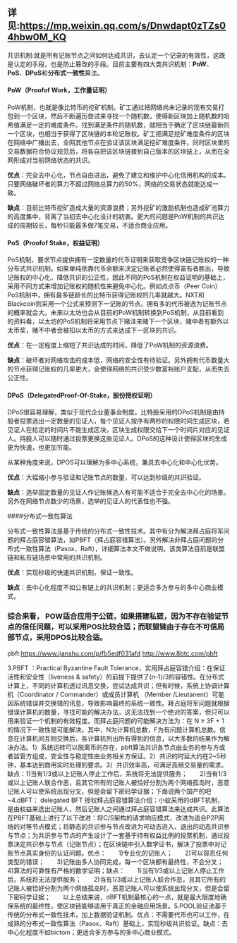 ## 详见:https://mp.weixin.qq.com/s/Dnwdapt0zTZs04hbw0M_KQ





共识机制:就是所有记账节点之间如何达成共识，去认定一个记录的有效性，这既是认定的手段，也是防止篡改的手段。目前主要有四大类共识机制：**PoW**、**PoS**、**DPoS**和**分布式一致性**算法。

#### PoW（Proofof Work，工作量证明）

PoW机制，也就是像比特币的挖矿机制，矿工通过把网络尚未记录的现有交易打包到一个区块，然后不断遍历尝试来寻找一个随机数，使得新区块加上随机数的哈希值满足一定的难度条件。找到满足条件的随机数，就相当于确定了区块链最新的一个区块，也相当于获得了区块链的本轮记账权。矿工把满足挖矿难度条件的区块在网络中广播出去，全网其他节点在验证该区块满足挖矿难度条件，同时区块里的交易数据符合协议规范后，将各自把该区块链接到自己版本的区块链上，从而在全网形成对当前网络状态的共识。

**优点**：完全去中心化，节点自由进出，避免了建立和维护中心化信用机构的成本。只要网络破坏者的算力不超过网络总算力的50%，网络的交易状态就能达成一致。

**缺点**：目前比特币挖矿造成大量的资源浪费；另外挖矿的激励机制也造成矿池算力的高度集中，背离了当初去中心化设计的初衷。更大的问题是PoW机制的共识达成的周期较长，每秒只能最多做7笔交易，不适合商业应用。


#### PoS（Proofof Stake，权益证明）

PoS机制，要求节点提供拥有一定数量的代币证明来获取竞争区块链记账权的一种分布式共识机制。如果单纯依靠代币余额来决定记账者必然使得富有者胜出，导致记账权的中心化，降低共识的公正性，因此不同的PoS机制在权益证明的基础上，采用不同方式来增加记账权的随机性来避免中心化。例如点点币（Peer Coin）PoS机制中，拥有最多链龄长的比特币获得记账权的几率就越大。NXT和Blackcoin则采用一个公式来预测下一记账的节点。拥有多的代币被选为记账节点的概率就会大。未来以太坊也会从目前的PoW机制转换到PoS机制，从目前看到的资料看，以太坊的PoS机制将采用节点下赌注来赌下一个区块，赌中者有额外以太币奖，赌不中者会被扣以太币的方式来达成下一区块的共识。

**优点**：在一定程度上缩短了共识达成的时间，降低了PoW机制的资源浪费。

**缺点**：破坏者对网络攻击的成本低，网络的安全性有待验证。另外拥有代币数量大的节点获得记账权的几率更大，会使得网络的共识受少数富裕账户支配，从而失去公正性。


#### DPoS（DelegatedProof-Of-Stake，股份授权证明）

DPoS很容易理解，类似于现代企业董事会制度。比特股采用的DPoS机制是由持股者投票选出一定数量的见证人，每个见证人按序有两秒的权限时间生成区块，若见证人在给定的时间片不能生成区块，区块生成权限交给下一个时间片对应的见证人。持股人可以随时通过投票更换这些见证人。DPoS的这种设计使得区块的生成更为快速，也更加节能。

从某种角度来说，DPOS可以理解为多中心系统，兼具去中心化和中心化优势。

**优点**：大幅缩小参与验证和记账节点的数量，可以达到秒级的共识验证。

**缺点**：选举固定数量的见证人作记账候选人有可能不适合于完全去中心化的场景。另外在网络节点数少的场景，选举的见证人的代表性也不强。


####分布式一致性算法

分布式一致性算法是基于传统的分布式一致性技术。其中有分为解决拜占庭将军问题的拜占庭容错算法，如PBFT（拜占庭容错算法）。另外解决非拜占庭问题的分布式一致性算法（Pasox、Raft），详细算法本文不做说明。该类算法目前是联盟链和私有链场景中常用的共识机制。

**优点**：实现秒级的快速共识机制，保证一致性。

**缺点**：去中心化程度不如公有链上的共识机制；更适合多方参与的多中心商业模式。

### 综合来看， POW适合应用于公链，如果搭建私链，因为不存在验证节点的信任问题，可以采用POS比较合适；而联盟链由于存在不可信局部节点，采用DPOS比较合适。


pbft:https://www.jianshu.com/p/fb5edf031afd
http://www.8btc.com/pbft



3.PBFT ：Practical Byzantine Fault Tolerance，实用拜占庭容错介绍：在保证活性和安全性（liveness & safety）的前提下提供了(n-1)/3的容错性。在分布式计算上，不同的计算机透过讯息交换，尝试达成共识；但有时候，系统上协调计算机（Coordinator / Commander）或成员计算机 （Member /Lieutanent）可能因系统错误并交换错的讯息，导致影响最终的系统一致性。拜占庭将军问题就根据错误计算机的数量，寻找可能的解决办法，这无法找到一个绝对的答案，但只可以用来验证一个机制的有效程度。而拜占庭问题的可能解决方法为：在 N ≥ 3F + 1 的情况下一致性是可能解决。其中，N为计算机总数，F为有问题计算机总数。信息在计算机间互相交换后，各计算机列出所有得到的信息，以大多数的结果作为解决办法。1）系统运转可以脱离币的存在，pbft算法共识各节点由业务的参与方或者监管方组成，安全性与稳定性由业务相关方保证。2）共识的时延大约在2~5秒钟，基本达到商用实时处理的要求。3）共识效率高，可满足高频交易量的需求。缺点：1)当有1/3或以上记账人停止工作后，系统将无法提供服务；　　2)当有1/3或以上记账人联合作恶，且其它所有的记账人被恰好分割为两个网络孤岛时，恶意记账人可以使系统出现分叉，但是会留下密码学证据；下面说两个国产的吧~4.dBFT： delegated BFT 授权拜占庭容错算法介绍：小蚁采用的dBFT机制，是由权益来选出记账人，然后记账人之间通过拜占庭容错算法来达成共识。此算法在PBFT基础上进行了以下改进：将C/S架构的请求响应模式，改进为适合P2P网络的对等节点模式；将静态的共识参与节点改进为可动态进入、退出的动态共识参与节点；为共识参与节点的产生设计了一套基于持有权益比例的投票机制，通过投票决定共识参与节点（记账节点）；在区块链中引入数字证书，解决了投票中对记账节点真实身份的认证问题。优点：　　1)专业化的记账人；　　2)可以容忍任何类型的错误；　　3)记账由多人协同完成，每一个区块都有最终性，不会分叉；　　4)算法的可靠性有严格的数学证明；缺点：　　1)当有1/3或以上记账人停止工作后，系统将无法提供服务；　　2)当有1/3或以上记账人联合作恶，且其它所有的记账人被恰好分割为两个网络孤岛时，恶意记账人可以使系统出现分叉，但是会留下密码学证据；　　以上总结来说，dBFT机制最核心的一点，就是最大限度地确保系统的最终性，使区块链能够适用于真正的金融应用场景。5.POOL验证池基于传统的分布式一致性技术，加上数据验证机制。优点：不需要代币也可以工作，在成熟的分布式一致性算法（Pasox、Raft）基础上，实现秒级共识验证。缺点：去中心化程度不如bictoin；更适合多方参与的多中心商业模式。